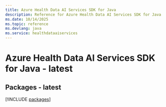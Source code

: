 ```yaml
---
title: Azure Health Data AI Services SDK for Java
description: Reference for Azure Health Data AI Services SDK for Java
ms.date: 10/14/2025
ms.topic: reference
ms.devlang: java
ms.service: healthdataaiservices
---
```

# Azure Health Data AI Services SDK for Java - latest
## Packages - latest
[!INCLUDE [packages](health-data-ai-services-index.md)]